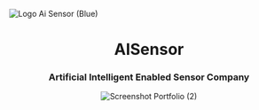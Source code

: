 ![Logo Ai Sensor (Blue)](https://github.com/faishalwahiduddin/AISensor.id/assets/15316893/be15b7c0-4d77-47b7-8cf1-b7444eea379f)



<h1 align="center">AISensor</h1> 
<h3 align="center">Artificial Intelligent Enabled Sensor Company</h3>

<div align="center">

![Screenshot Portfolio (2)](https://github.com/faishalwahiduddin/AISensor.id/assets/15316893/1cddc29d-8f5d-475b-b8c2-7bc4844e0139)
